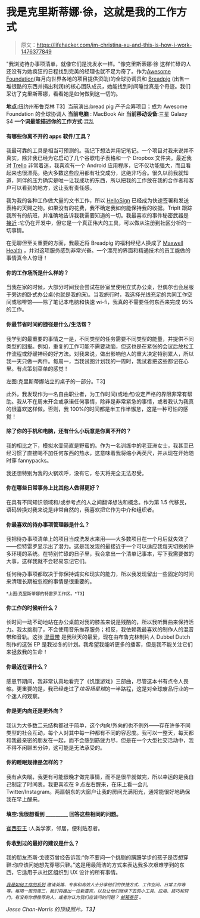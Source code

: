 # 我是克里斯蒂娜·徐，这就是我的工作方式

> 原文：<https://lifehacker.com/im-christina-xu-and-this-is-how-i-work-1476377849>

"我浏览待办事项清单，就像它们是洗发水一样。"像克里斯蒂娜·徐 这样忙碌的人还没有为她疯狂的日程找到完美的经理也就不足为奇了。作为[Awesome Foundation](http://www.awesomefoundation.org/en)(每月向世界各地的项目提供资助)的全球协调员和 [Breadpig](http://breadpig.com/) (出售一堆很酷的东西并捐出利润)的核心团队成员，她能找到时间睡觉真是个奇迹。我们采访了克里斯蒂娜，看看她是如何做到这一切的。



**地点**:纽约州布鲁克林
T3】当前演出:bread pig 产子众筹项目；成为 Awesome Foundation 的全球协调人
**当前电脑** : MacBook Air
**当前移动设备**:三星 Galaxy S4
**一个词最能描述你的工作方式**:混乱

#### **有哪些你离不开的 apps 软件/工具？**

我最可靠的工具是相当可预测的。我记下想法并用记笔记。一个项目对我来说并不真实，除非我已经为它启动了几个谷歌电子表格和一个 Dropbox 文件夹。最近我对 [Trello](https://trello.com/) 非常着迷，我喜欢有一个 Android 应用程序，它不仅功能强大，而且看起来也很漂亮。绝大多数这些应用都有社交成分，这绝非巧合。很久以前我就知道，同伴的压力确实是唯一让我成功的东西，所以把我的工作放在我的合作者和客户可以看到的地方，这让我有责任感。

我为我的各种工作做大量的文书工作，所以 [HelloSign](https://www.hellosign.com/) 已经成为快速签署和发送表格的天赐之物。如果没有的花费，我不确定我如何能保持我的收据。TripIt 跟踪我所有的航班，并准确地告诉我我需要知道的一切。我最喜欢的事件秘密武器是 [接近](https://proximate.com/) :它仍在开发中，但它是一个真正伟大的工具，可以做从注册到社区分析的一切事情。

在无聊但至关重要的方面，我最近将 Breadpig 的福利经纪人换成了 [Maxwell Health](http://www.maxwellhealth.com/) ，并对这项服务感到非常兴奋。一个漂亮的界面和精通技术的员工能做的事情真令人惊讶！

#### 你的工作场所是什么样的？

当我在家的时候，大部分时间我会尝试在卧室里使用立式办公桌，但偶尔也会屈服于旁边的卧式办公桌(也就是我的床)。当我旅行时，我选择光线充足的共同工作空间或咖啡馆——除了笔记本电脑和快速 wi-fi，我真的不需要任何东西来完成 95%的工作。

#### 你最节省时间的捷径是什么/生活帮？

我学到的最重要的事情之一是，不同类型的任务需要不同类型的能量，并提供不同类型的回报。例如，重复的工作可能不需要动脑，但这也是在紧张的会议后放松工作流程或舒缓神经的好方法。对我来说，做出影响他人的重大决定特别累人，所以我一天只做一两件。每周一，当我试图计划我的一周时，我试着把这些都记在心里。有点策划菜单的感觉！

左图:克里斯蒂娜站立的桌子的一部分。T3】

此外，我发现作为一名自由职业者，为工作时间(或地点)设定严格的界限非常有帮助。我从不在周末开会或承诺任何事情，除非是非常紧急的事情，或者我认为我真的很喜欢这样做。否则，我 100%的时间都是半工作半懈怠，这是一种可怕的感觉！

#### 除了你的手机和电脑，还有什么小玩意是你离不开的？

我的相比之下，模拟水壶简直是野蛮的。作为一名训练中的老亚洲女士，我甚至已经习惯了直接喝不加任何东西的热水，这意味着我将缩小两英尺，并从现在开始随时穿 fannypacks。

我还想特别为我的火锅欢呼，没有它，冬天将完全无法忍受。

#### 你在哪些日常事务上比其他人做得更好？

在具有不同知识领域和/或参考点的人之间翻译想法和概念。作为第 1.5 代移民，语码转换对我来说是非常自然的，我喜欢把它作为中介和组织者。

#### 你最喜欢的待办事项管理器是什么？

我把待办事项清单上的项目当成洗发水来用——大多数项目在一个月后就失效了——但特雷罗显示出了潜力。这是我发现的最接近于一个可以适应我每天切换的许多环境的系统。在特别忙碌的日子里，我会拿出一个清单记事本，写下我需要做的大事，这样我就不会轻易忘记它们。

任何待办事项都取决于你保持诚实和现实的能力，所以我发现留出一些固定的时间来清理长期被忽视的事情是很重要的。

<small>*上图:克里斯蒂娜的特雷罗工作区。*T3】</small>

#### 你工作的时候听什么？

长时间一动不动地站在办公桌前对我的膝盖来说是残酷的，所以我听舞曲来保持活力。我太挑剔了，不会使用音乐推荐服务；相反，我依赖我最喜欢的制作人的混音带和音轨。这张 [混音带](https://soundcloud.com/openingceremony/oc-mixtape-38-rizzla) 是我秋天的最爱，现在由布鲁克林制片人 Dubbel Dutch 制作的这张 EP 是我过冬的计划。我希望我能听更多的播客，但是我不能关注它们来拯救我的生命！

#### 你最近在读什么？

感恩节期间，我非常认真地看完了《饥饿游戏》三部曲，尽管这本书有点令人畏缩。更重要的是，我已经走过了*垃圾场星球*的一半路程，这是对全球废品行业的一个迷人的观察。

#### 你是更内向还是更外向？

我认为大多数二元结构都过于简单，这个内向/外向的也不例外——存在许多不同类型的社会互动，每个人对其中每一种都有不同的容忍度。我可以一整天，每天都和我最亲密的朋友在一起，而不会感到筋疲力尽，但是在一个大型社交活动中，我不得不闲聊五分钟，这可能是无法承受的。

#### 你的睡眠规律是怎样的？

我有点失眠，我更有可能很晚才做完事情，而不是很早就做完，所以幸运的是我自己制定了时间表。我更喜欢在 9 点左右醒来，在床上看一会儿 Twitter/Instagram。两扇朝东的大窗户让我的房间充满阳光，通常能很好地确保我在早上醒来。

#### 填空:我很想看到 _________ 回答这些相同的问题。

[崔西亚王](https://twitter.com/triciawang) :人类学家，邻居，便利贴忍者。

#### 你收到过的最好的建议是什么？

我的朋友杰斯·戈德芬曾经告诉我:“你不要问一个挑剔的蹒跚学步的孩子是否想穿鞋:你应该问她想先穿哪只鞋。”这是用最简洁的方式来表达我多次艰难学到的东西，它适用于从社区组织到 UX 设计的所有事情。

<small></small>*[<small>*我是如何工作的系列*</small>](http://lifehacker.com/how-i-work/) <small>*邀请英雄、专家和高效人士分享他们的快捷方式、工作空间、日常工作等等。每隔一周的周三，我们将推出一位新嘉宾，以及让他们继续下去的小工具、应用、技巧和窍门。有没有你想推荐的人，或者你认为我们应该问的问题？*</small> [<small>*邮箱泰莎*</small>](https://mail.google.com/mail/?view=cm&fs=1&tf=1&to=tessa@lifehacker.com) <small>*。*</small>*

*Jesse Chan-Norris 的顶级照片。T3】*